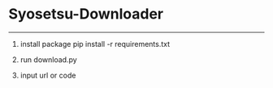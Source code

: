 # Syosetsu-Downloader
----

1. install package
    pip install -r requirements.txt


2. run download.py


3. input url or code